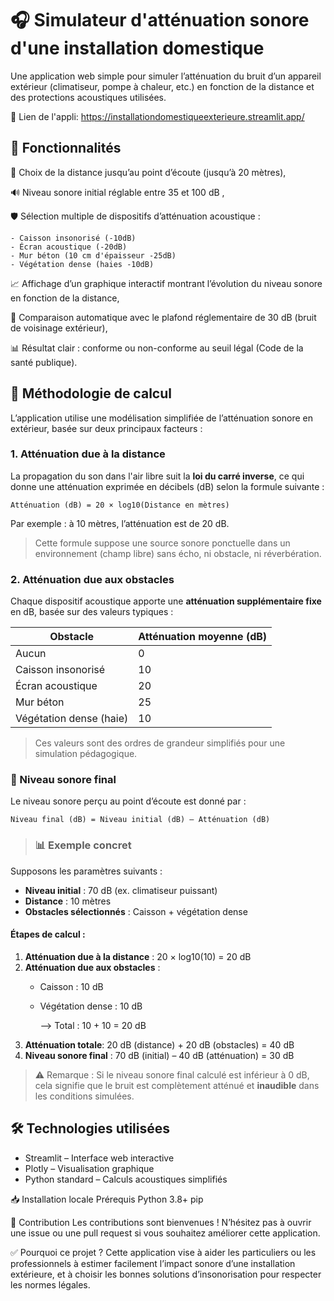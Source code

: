 # 🎧 Simulateur d'atténuation sonore d'une installation domestique
Une application web simple pour simuler l’atténuation du bruit d’un appareil extérieur (climatiseur, pompe à chaleur, etc.) en fonction de la distance et des protections acoustiques utilisées.

🔗 Lien de l'appli: https://installationdomestiqueexterieure.streamlit.app/

## 🌟 Fonctionnalités

📏 Choix de la distance jusqu’au point d’écoute (jusqu’à 20 mètres),

🔊 Niveau sonore initial réglable entre 35 et 100 dB ,

🛡️ Sélection multiple de dispositifs d’atténuation acoustique :

    - Caisson insonorisé (-10dB)
    - Écran acoustique (-20dB)
    - Mur béton (10 cm d'épaisseur -25dB)
    - Végétation dense (haies -10dB)
    
📈 Affichage d’un graphique interactif montrant l’évolution du niveau sonore en fonction de la distance,

🚦 Comparaison automatique avec le plafond réglementaire de 30 dB (bruit de voisinage extérieur),

📊 Résultat clair : conforme ou non-conforme au seuil légal (Code de la santé publique).

## 🧮 Méthodologie de calcul
L’application utilise une modélisation simplifiée de l’atténuation sonore en extérieur, basée sur deux principaux facteurs :

### 1. **Atténuation due à la distance**
La propagation du son dans l'air libre suit la **loi du carré inverse**, ce qui donne une atténuation exprimée en décibels (dB) selon la formule suivante :

    Atténuation (dB) = 20 × log10(Distance en mètres)
        
Par exemple : à 10 mètres, l’atténuation est de 20 dB. 

> Cette formule suppose une source sonore ponctuelle dans un environnement (champ libre) sans écho, ni obstacle, ni réverbération.
>

### 2. **Atténuation due aux obstacles**

Chaque dispositif acoustique apporte une **atténuation supplémentaire fixe** en dB, basée sur des valeurs typiques :

| Obstacle                 | Atténuation moyenne (dB) |
|--------------------------|---------------------------|
| Aucun                    | 0                         |
| Caisson insonorisé       | 10                        |
| Écran acoustique         | 20                        |
| Mur béton                | 25                        |
| Végétation dense (haie)  | 10                        |

> Ces valeurs sont des ordres de grandeur simplifiés pour une simulation pédagogique.


### 🧮 Niveau sonore final

Le niveau sonore perçu au point d’écoute est donné par :

    Niveau final (dB) = Niveau initial (dB) – Atténuation (dB)

> ### 📊 Exemple concret

Supposons les paramètres suivants :
- **Niveau initial** : 70 dB (ex. climatiseur puissant)
- **Distance** : 10 mètres
- **Obstacles sélectionnés** : Caisson + végétation dense

#### Étapes de calcul :
1. **Atténuation due à la distance** :
    20 × log10(10) = 20 dB
2. **Atténuation due aux obstacles** :
    + Caisson : 10 dB
    + Végétation dense : 10 dB
      
        --> Total : 10 + 10 = 20 dB
3. **Atténuation totale**:
    20 dB (distance) + 20 dB (obstacles) = 40 dB
4. **Niveau sonore final** :
    70 dB (initial) – 40 dB (atténuation) = 30 dB

> ⚠️ Remarque : Si le niveau sonore final calculé est inférieur à 0 dB, cela signifie que le bruit est complètement atténué et **inaudible** dans les conditions simulées.

## 🛠 Technologies utilisées
  - Streamlit – Interface web interactive
  - Plotly – Visualisation graphique
  - Python standard – Calculs acoustiques simplifiés

📥 Installation locale
Prérequis
Python 3.8+
pip

🤝 Contribution
Les contributions sont bienvenues !
N’hésitez pas à ouvrir une issue ou une pull request si vous souhaitez améliorer cette application.

✅ Pourquoi ce projet ?
Cette application vise à aider les particuliers ou les professionnels à estimer facilement l’impact sonore d’une installation extérieure, et à choisir les bonnes solutions d’insonorisation pour respecter les normes légales.
